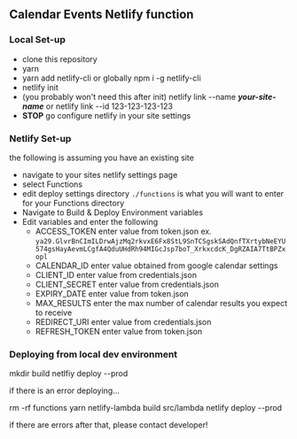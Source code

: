 ## Calendar Events Netlify function

### Local Set-up

- clone this repository
- yarn
- yarn add netlify-cli or globally npm i -g netlify-cli
- netlify init
- (you probably won't need this after init) netlify link --name ***your-site-name*** or netlify link --id 123-123-123-123
- **STOP** go configure netlify in your site settings


### Netlify Set-up

the following is assuming you have an existing site

- navigate to your sites netlify settings page
- select Functions
- edit deploy settings directory `./functions` is what you will want to enter for your Functions directory
- Navigate to Build & Deploy Environment variables
- Edit variables and enter the following
  - ACCESS_TOKEN    enter value from token.json ex. `ya29.GlvrBnCImILDrwAjzMq2rkvxE6Fx8StL9SnTCSgskSAdQnfTXrtybNeEYU574gsHayAevmLCgfA4QduUHdRh94MIGcJsp7boT_XrkxcdcK_DgRZAIA7TtBPZxopl`
  - CALENDAR_ID     enter value obtained from google calendar settings
  - CLIENT_ID       enter value from credentials.json
  - CLIENT_SECRET   enter value from credentials.json
  - EXPIRY_DATE     enter value from token.json
  - MAX_RESULTS     enter the max number of calendar results you expect to receive
  - REDIRECT_URI    enter value from credentials.json
  - REFRESH_TOKEN   enter value from token.json


### Deploying from local dev environment

mkdir build
netlfiy deploy --prod

if there is an error deploying...

rm -rf functions
yarn netlify-lambda build src/lambda
netlify deploy --prod

if there are errors after that, please contact developer!